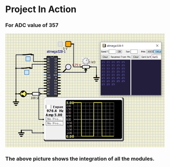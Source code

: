 # Project In Action

### For ADC value of 357

![ON](Final.PNG)

### The above picture shows the integration of all the modules.